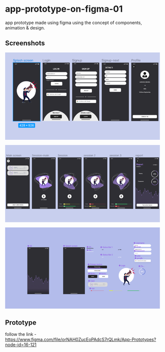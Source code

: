 # app-prototype-on-figma-01
app prototype made using figma using the concept of components, animation  &amp; design.

## Screenshots

![App Screenshot](https://github.com/anirudhhbehera/app-prototype-on-figma-01/blob/main/Screenshot%202023-03-28%20235017.png?raw=true)

![App Screenshot](https://github.com/anirudhhbehera/app-prototype-on-figma-01/blob/main/Screenshot%202023-03-28%20235214.png?raw=true)

![App Screenshot](https://github.com/anirudhhbehera/app-prototype-on-figma-01/blob/main/Screenshot%202023-03-28%20235613.png?raw=true)

## Prototype
follow the link - https://www.figma.com/file/orNAH0ZucEoPAdcS7rQLmk/App-Prototypes?node-id=16-121
